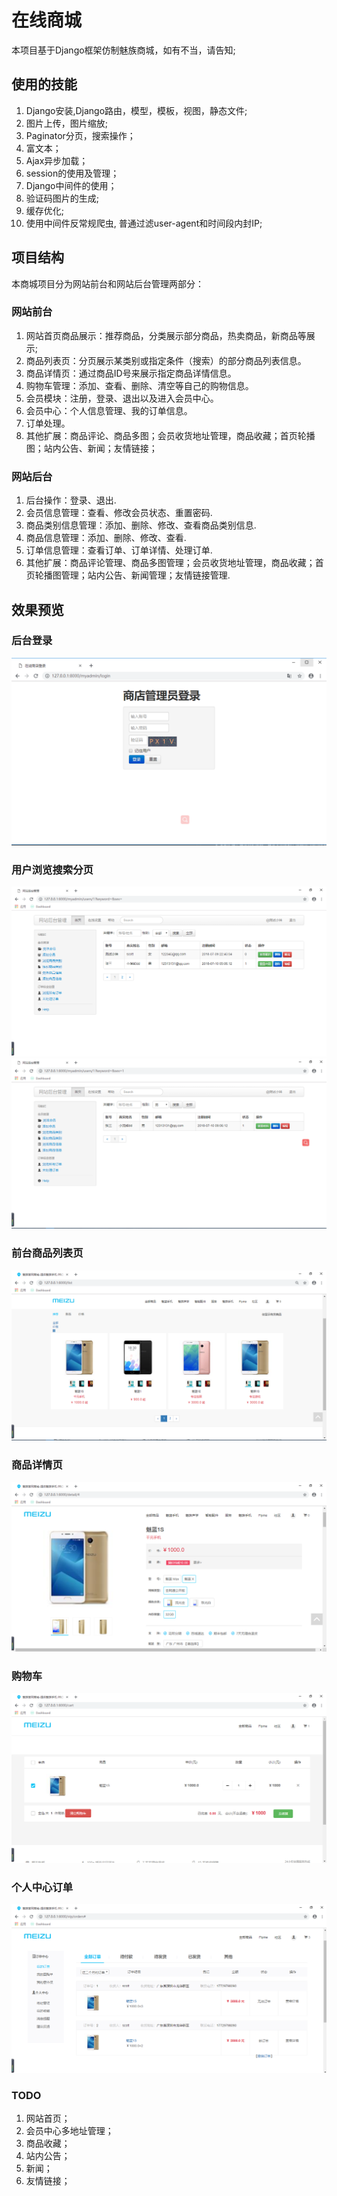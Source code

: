 # 在线商城

本项目基于Django框架仿制魅族商城，如有不当，请告知;

## 使用的技能

1. Django安装,Django路由，模型，模板，视图，静态文件;
2. 图片上传，图片缩放;
3. Paginator分页，搜索操作；
4. 富文本；
5. Ajax异步加载；
6. session的使用及管理；
7. Django中间件的使用；
8. 验证码图片的生成;
9. 缓存优化;
10. 使用中间件反常规爬虫, 普通过滤user-agent和时间段内封IP;

## 项目结构

本商城项目分为网站前台和网站后台管理两部分：

### 网站前台

1. 网站首页商品展示：推荐商品，分类展示部分商品，热卖商品，新商品等展示;
2. 商品列表页：分页展示某类别或指定条件（搜索）的部分商品列表信息。
3. 商品详情页：通过商品ID号来展示指定商品详情信息。
4. 购物车管理：添加、查看、删除、清空等自己的购物信息。
5. 会员模块：注册，登录、退出以及进入会员中心。
6. 会员中心：个人信息管理、我的订单信息。
7. 订单处理。
8. 其他扩展：商品评论、商品多图；会员收货地址管理，商品收藏；首页轮播图；站内公告、新闻；友情链接；

### 网站后台

1. 后台操作：登录、退出.
2. 会员信息管理：查看、修改会员状态、重置密码.
3. 商品类别信息管理：添加、删除、修改、查看商品类别信息.
4. 商品信息管理：添加、删除、修改、查看.
5. 订单信息管理：查看订单、订单详情、处理订单.
6. 其他扩展：商品评论管理、商品多图管理；会员收货地址管理，商品收藏；首页轮播图管理；站内公告、新闻管理；友情链接管理.

## 效果预览

### 后台登录

![login](doc/login.png)

### 用户浏览搜索分页

![vip_user](doc/vip_user.png)
![vip_user_search](doc/vip_user_search.png)

### 前台商品列表页

![goods_list](doc/goods_list.png)

### 商品详情页

![goods_detail](doc/goods_detail.png)

### 购物车

![cart](doc/cart.png)

### 个人中心订单

![order](doc/vip_order.png)

### TODO

1. 网站首页；
2. 会员中心多地址管理；
3. 商品收藏；
4. 站内公告；
5. 新闻；
6. 友情链接；
